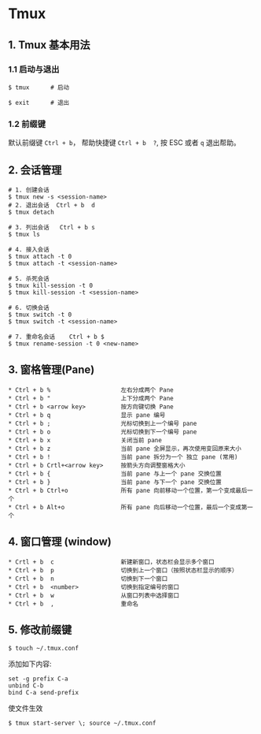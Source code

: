 # Tmux

## 1. Tmux 基本用法

### 1.1 启动与退出

```shell
$ tmux      # 启动

$ exit      # 退出
```

### 1.2 前缀键

默认前缀键 `Ctrl + b`， 帮助快捷键 `Ctrl + b  ?`, 按 ESC 或者 `q` 退出帮助。

## 2. 会话管理

```shell
# 1. 创建会话
$ tmux new -s <session-name>
# 2. 退出会话  Ctrl + b  d
$ tmux detach

# 3. 列出会话   Ctrl + b s
$ tmux ls

# 4. 接入会话
$ tmux attach -t 0
$ tmux attach -t <session-name>

# 5. 杀死会话
$ tmux kill-session -t 0
$ tmux kill-session -t <session-name>

# 6. 切换会话
$ tmux switch -t 0
$ tmux switch -t <session-name>

# 7. 重命名会话    Ctrl + b $
$ tmux rename-session -t 0 <new-name>
```

## 3. 窗格管理(Pane)

```
* Ctrl + b %                    左右分成两个 Pane
* Ctrl + b "                    上下分成两个 Pane
* Ctrl + b <arrow key>          按方向键切换 Pane
* Ctrl + b q                    显示 pane 编号
* Ctrl + b ;                    光标切换到上一个编号 pane
* Ctrl + b o                    光标切换到下一个编号 pane
* Ctrl + b x                    关闭当前 pane
* Ctrl + b z                    当前 pane 全屏显示，再次使用变回原来大小
* Ctrl + b !                    当前 pane 拆分为一个 独立 pane (常用)
* Ctrl + b Crtl+<arrow key>     按箭头方向调整窗格大小
* Ctrl + b {                    当前 pane 与上一个 pane 交换位置
* Ctrl + b }                    当前 pane 与下一个 pane 交换位置
* Ctrl + b Ctrl+o               所有 pane 向前移动一个位置，第一个变成最后一个
* Ctrl + b Alt+o                所有 pane 向后移动一个位置，最后一个变成第一个
```

## 4. 窗口管理 (window)

```
* Crtl + b  c                   新建新窗口，状态栏会显示多个窗口
* Ctrl + b  p                   切换到上一个窗口（按照状态栏显示的顺序）
* Crtl + b  n                   切换到下一个窗口
* Ctrl + b  <number>            切换到指定编号的窗口
* Ctrl + b  w                   从窗口列表中选择窗口
* Ctrl + b  ,                   重命名
```

## 5. 修改前缀键

```shell 
$ touch ~/.tmux.conf
```

添加如下内容:

```
set -g prefix C-a
unbind C-b
bind C-a send-prefix
```

使文件生效 

```shell
$ tmux start-server \; source ~/.tmux.conf
```

